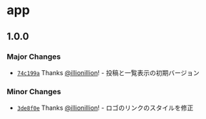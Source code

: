# app

## 1.0.0

### Major Changes

- [`74c199a`](https://github.com/illionillion/react-express-bbs/commit/74c199a0a39f531e376cd905b6262d099fc0549b) Thanks [@illionillion](https://github.com/illionillion)! - 投稿と一覧表示の初期バージョン

### Minor Changes

- [`3de8f0e`](https://github.com/illionillion/react-express-bbs/commit/3de8f0e4885aa97faf780ecb9a2f90f852cd82bf) Thanks [@illionillion](https://github.com/illionillion)! - ロゴのリンクのスタイルを修正
